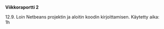 **Viikkoraportti 2**

12.9.
Loin Netbeans projektin ja aloitin koodin kirjoittamisen. 
Käytetty aika: 1h
